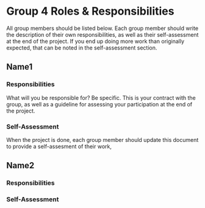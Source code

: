 # Group 4 Roles & Responsibilities

All group members should be listed below. Each group member should write the description of their own responsibilities, as well as their self-assessment at the end of the project. If you end up doing more work than originally expected, that can be noted in the self-assessment section. 

## Name1

### Responsibilities
What will you be responsible for? Be specific. This is your contract with the group, as well as a guideline for assessing your participation at the end of the project. 


### Self-Assessment
When the project is done, each group member should update this document to provide a self-assesment of their work, 


## Name2

### Responsibilities

### Self-Assessment
